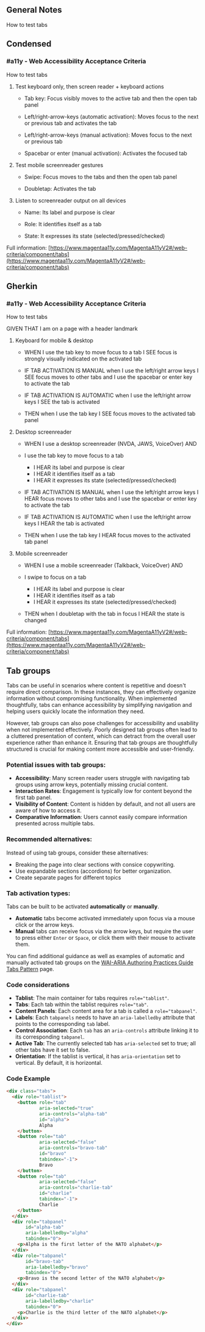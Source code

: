 ## General Notes

How to test tabs

## Condensed

### #a11y - Web Accessibility Acceptance Criteria

How to test tabs

1. Test keyboard only, then screen reader + keyboard actions

      - Tab key: Focus visibly moves to the active tab and then the open tab panel

      - Left/right-arrow-keys (automatic activation): Moves focus to the next or previous tab and activates the tab

      - Left/right-arrow-keys (manual activation): Moves focus to the next or previous tab

      - Spacebar or enter (manual activation): Activates the focused tab

2. Test mobile screenreader gestures

      - Swipe: Focus moves to the tabs and then the open tab panel

      - Doubletap: Activates the tab

3. Listen to screenreader output on all devices

      - Name: Its label and purpose is clear

      - Role: It identifies itself as a tab

      - State: It expresses its state (selected/pressed/checked)

Full information: [https://www.magentaa11y.com/MagentaA11yV2#/web-criteria/component/tabs](https://www.magentaa11y.com/MagentaA11yV2#/web-criteria/component/tabs)

## Gherkin

### #a11y - Web Accessibility Acceptance Criteria

How to test tabs

GIVEN THAT I am on a page with a header landmark

1. Keyboard for mobile & desktop

      - WHEN I use the tab key to move focus to a tab I SEE focus is strongly visually indicated on the activated tab

      - IF TAB ACTIVATION IS MANUAL when I use the left/right arrow keys I SEE focus moves to other tabs and I use the spacebar or enter key to activate the tab

      - IF TAB ACTIVATION IS AUTOMATIC when I use the left/right arrow keys I SEE the tab is activated

      - THEN when I use the tab key I SEE focus moves to the activated tab panel

2. Desktop screenreader

      - WHEN I use a desktop screenreader (NVDA, JAWS, VoiceOver) AND 

      - I use the tab key to move focus to a tab
         - I HEAR its label and purpose is clear
         - I HEAR it identifies itself as a tab
         - I HEAR it expresses its state (selected/pressed/checked)

      - IF TAB ACTIVATION IS MANUAL when I use the left/right arrow keys I HEAR focus moves to other tabs and I use the spacebar or enter key to activate the tab

      - IF TAB ACTIVATION IS AUTOMATIC when I use the left/right arrow keys I HEAR the tab is activated

      - THEN when I use the tab key I HEAR focus moves to the activated tab panel

3. Mobile screenreader

      - WHEN I use a mobile screenreader (Talkback, VoiceOver) AND

      - I swipe to focus on a tab
         - I HEAR its label and purpose is clear
         - I HEAR it identifies itself as a tab
         - I HEAR it expresses its state (selected/pressed/checked)

      - THEN when I doubletap with the tab in focus I HEAR the state is changed



Full information: [https://www.magentaa11y.com/MagentaA11yV2#/web-criteria/component/tabs](https://www.magentaa11y.com/MagentaA11yV2#/web-criteria/component/tabs)

## Tab groups

Tabs can be useful in scenarios where content is repetitive and doesn't require direct comparison. In these instances, they can effectively organize information without compromising functionality. When implemented thoughtfully, tabs can enhance accessibility by simplifying navigation and helping users quickly locate the information they need.

However, tab groups can also pose challenges for accessibility and usability when not implemented effectively. Poorly designed tab groups often lead to a cluttered presentation of content, which can detract from the overall user experience rather than enhance it. Ensuring that tab groups are thoughtfully structured is crucial for making content more accessible and user-friendly.

### Potential issues with tab groups:

   - **Accessibility**: Many screen reader users struggle with navigating tab groups using arrow keys, potentially missing crucial content.
   - **Interaction Rates**: Engagement is typically low for content beyond the first tab panel.
   - **Visibility of Content**: Content is hidden by default, and not all users are aware of how to access it.
   - **Comparative Information**: Users cannot easily compare information presented across multiple tabs.

### Recommended alternatives:

Instead of using tab groups, consider these alternatives:

   - Breaking the page into clear sections with consice copywriting.
   - Use expandable sections (accordions) for better organization.
   - Create separate pages for different topics

### Tab activation types:

Tabs can be built to be activated **automatically** or **manually**.

- **Automatic** tabs become activated immediately upon focus via a mouse click or the arrow keys.
- **Manual** tabs can receive focus via the arrow keys, but require the user to press either `Enter` or `Space`, or click them with their mouse to activate them.

You can find additional guidance as well as examples of automatic and manually activated tab groups on the [WAI-ARIA Authoring Practices Guide Tabs Pattern](https://www.w3.org/WAI/ARIA/apg/patterns/tabs/) page. 

### Code considerations

   - **Tablist**: The main container for tabs requires `role="tablist"`.
   - **Tabs**: Each tab within the tablist requires `role="tab"`.
   - **Content Panels**: Each content area for a tab is called a `role="tabpanel"`.
   - **Labels**: Each `tabpanels` needs to have an `aria-labelledby` attribute that points to the corresponding `tab` label. 
   - **Control Association**: Each `tab` has an `aria-controls` attribute linking it to its corresponding `tabpanel`.
   - **Active Tab**: The currently selected tab has `aria-selected` set to true; all other tabs have it set to false.
   - **Orientation**: If the tablist is vertical, it has `aria-orientation` set to vertical. By default, it is horizontal.

### Code Example

```html
<div class="tabs">
  <div role="tablist">
    <button role="tab"
            aria-selected="true" 
            aria-controls="alpha-tab" 
            id="alpha">
            Alpha
    </button>
    <button role="tab" 
            aria-selected="false" 
            aria-controls="bravo-tab" 
            id="bravo" 
            tabindex="-1">
            Bravo
    </button>
    <button role="tab" 
            aria-selected="false" 
            aria-controls="charlie-tab" 
            id="charlie" 
            tabindex="-1">
            Charlie
    </button>
  </div>
  <div role="tabpanel" 
       id="alpha-tab" 
       aria-labelledby="alpha"
       tabindex="0">
    <p>Alpha is the first letter of the NATO alphabet</p>
  </div>
  <div role="tabpanel" 
       id="bravo-tab" 
       aria-labelledby="bravo"
       tabindex="0">
    <p>Bravo is the second letter of the NATO alphabet</p>
  </div>
  <div role="tabpanel" 
       id="charlie-tab" 
       aria-labelledby="charlie"
       tabindex="0">
    <p>Charlie is the third letter of the NATO alphabet</p>
  </div>
</div>
```